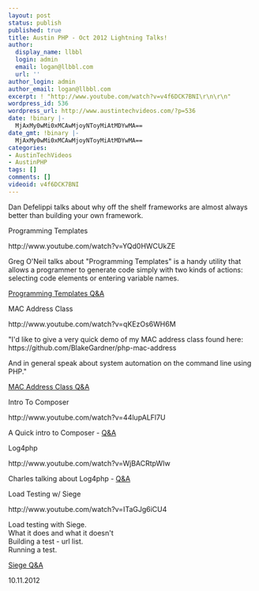 ```yaml
---
layout: post
status: publish
published: true
title: Austin PHP - Oct 2012 Lightning Talks!
author:
  display_name: llbbl
  login: admin
  email: logan@llbbl.com
  url: ''
author_login: admin
author_email: logan@llbbl.com
excerpt: ! "http://www.youtube.com/watch?v=v4f6DCK7BNI\r\n\r\n"
wordpress_id: 536
wordpress_url: http://www.austintechvideos.com/?p=536
date: !binary |-
  MjAxMy0wMi0xMCAwMjoyNToyMiAtMDYwMA==
date_gmt: !binary |-
  MjAxMy0wMi0xMCAwMjoyNToyMiAtMDYwMA==
categories:
- AustinTechVideos
- AustinPHP
tags: []
comments: []
videoid: v4f6DCK7BNI
---
```

<p>Dan Defelippi talks about why off the shelf frameworks are almost always better than building your own framework.</p>
<p>Programming Templates</p>
<p>http://www.youtube.com/watch?v=YQd0HWCUkZE</p>
<p>Greg O'Neil talks about "Programming Templates" is a handy utility that allows a programmer to generate code simply with two kinds of actions:  selecting code elements or entering variable names.  </p>
<p><a href="http://www.youtube.com/watch?v=pQNQos9rLMk">Programming Templates Q&A</a></p>
<p>MAC Address Class</p>
<p>http://www.youtube.com/watch?v=qKEzOs6WH6M</p>
<p>"I'd like to give a very quick demo of my MAC address class found here: https://github.com/BlakeGardner/php-mac-address</p>
<p>And in general speak about system automation on the command line using PHP."</p>
<p><a href="http://www.youtube.com/watch?v=4giqR4Ay1Yc">MAC Address Class Q&A</a></p>
<p>Intro To Composer</p>
<p>http://www.youtube.com/watch?v=44lupALFl7U</p>
<p>A Quick intro to Composer - <a href="http://www.youtube.com/watch?v=tTpgoRvx8-s">Q&A</a></p>
<p>Log4php</p>
<p>http://www.youtube.com/watch?v=WjBACRtpWIw</p>
<p>Charles talking about Log4php - <a href="http://www.youtube.com/watch?v=LBCMMqVzpUg">Q&A</a></p>
<p>Load Testing w/ Siege</p>
<p>http://www.youtube.com/watch?v=ITaGJg6iCU4</p>
<p>Load testing with Siege.<br />
What it does and what it doesn't<br />
Building a test - url list.<br />
Running a test. </p>
<p><a href="http://www.youtube.com/watch?v=2BeNkWE7Bco">Siege Q&A</a></p>
<p>10.11.2012</p>
